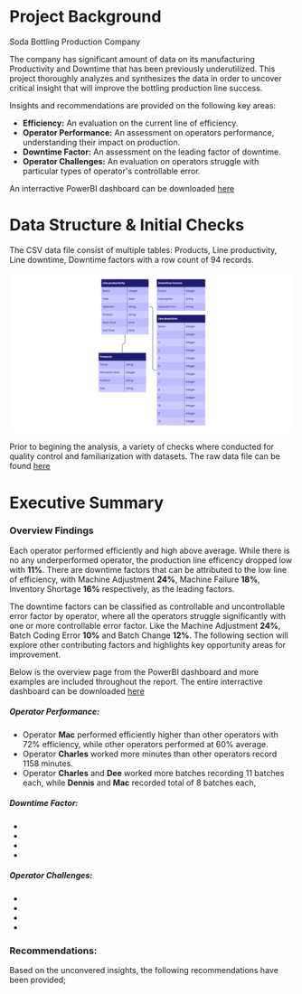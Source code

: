 # Project Background
Soda Bottling Production Company

The company has significant amount of data on its manufacturing Productivity and Downtime that has been previously underutilized. 
This project thoroughly analyzes and synthesizes the data in order to uncover critical insight that will improve the bottling production line success.

Insights and recommendations are provided on the following key areas:
- **Efficiency:** An evaluation on the current line of efficiency.
- **Operator Performance:** An assessment on operators performance, understanding their impact on production.  
- **Downtime Factor:** An assessment on the leading factor of downtime.
- **Operator Challenges:** An evaluation on operators struggle with particular types of operator's controllable error.

An interractive PowerBI dashboard can be downloaded [here]()

# Data Structure & Initial Checks
The CSV data file consist of multiple tables: Products, Line productivity, Line downtime, Downtime factors with a row count of 94 records.

![image_alt](https://github.com/princeabdul99/soda_bottling_production_line/blob/2c9f2cb52248f81d8c53f1cd8ecce258a0b503b4/manufacturing_downtime-erd.png)

Prior to begining the analysis, a variety of checks where conducted for quality control and familiarization with datasets. The raw data file can be found [here]()

# Executive Summary

### Overview Findings
Each operator performed efficiently and high above average. While there is no any underperformed operator, the production line efficency dropped low with **11%**.
There are downtime factors that can be attributed to the low line of efficiency, with Machine Adjustment **24%**, Machine Failure **18%**, Inventory Shortage **16%** respectively, as the leading factors.

The downtime factors can be classified as controllable and uncontrollable error factor by operator, where all the operators struggle significantly with one or more controllable error factor.
Like the Machine Adjustment **24%**, Batch Coding Error **10%** and Batch Change **12%**. The following section will explore other contributing factors and highlights key opportunity areas for improvement.

Below is the overview page from the PowerBI dashboard and more examples are included throughout the report. The entire interractive dashboard can be downloaded [here]()

##### Operator Performance:
- Operator **Mac** performed efficiently higher than other operators with 72% efficiency, while other operators performed at 60% average.
- Operator **Charles** worked more minutes than other operators record 1158 minutes.
- Operator **Charles** and **Dee**  worked more batches recording 11 batches each, while **Dennis** and **Mac** recorded total of 8 batches each, 

##### Downtime Factor:
- 
-
-
-
##### Operator Challenges:
- 
-
-
-

### Recommendations:
Based on the unconvered insights, the following recommendations have been provided;
